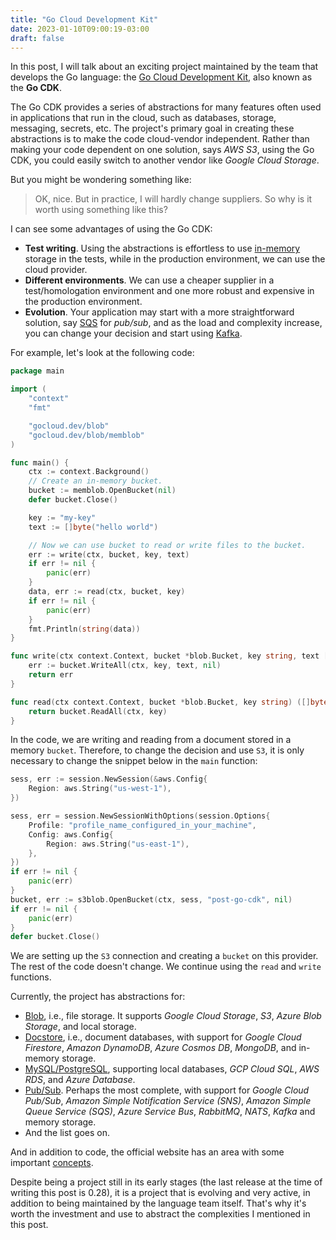 ```yaml
---
title: "Go Cloud Development Kit"
date: 2023-01-10T09:00:19-03:00
draft: false
---
```

In this post, I will talk about an exciting project maintained by the team that develops the Go language: the [Go Cloud Development Kit](https://gocloud.dev/), also known as the **Go CDK**.

The Go CDK provides a series of abstractions for many features often used in applications that run in the cloud, such as databases, storage, messaging, secrets, etc. The project's primary goal in creating these abstractions is to make the code cloud-vendor independent. Rather than making your code dependent on one solution, says *AWS S3*, using the Go CDK, you could easily switch to another vendor like *Google Cloud Storage*.

But you might be wondering something like:

> OK, nice. But in practice, I will hardly change suppliers. So why is it worth using something like this?

I can see some advantages of using the Go CDK:

- **Test writing**. Using the abstractions is effortless to use [in-memory](https://gocloud.dev/howto/blob/#local) storage in the tests, while in the production environment, we can use the cloud provider.
- **Different environments**. We can use a cheaper supplier in a test/homologation environment and one more robust and expensive in the production environment.
- **Evolution**. Your application may start with a more straightforward solution, say [SQS](https://gocloud.dev/howto/pubsub/publish/#sqs) for *pub/sub*, and as the load and complexity increase, you can change your decision and start using [Kafka](https://gocloud.dev/howto/pubsub/publish/#kafka).

For example, let's look at the following code:

```go
package main

import (
	"context"
	"fmt"

	"gocloud.dev/blob"
	"gocloud.dev/blob/memblob"
)

func main() {
	ctx := context.Background()
	// Create an in-memory bucket.
	bucket := memblob.OpenBucket(nil)
	defer bucket.Close()

	key := "my-key"
	text := []byte("hello world")

	// Now we can use bucket to read or write files to the bucket.
	err := write(ctx, bucket, key, text)
	if err != nil {
		panic(err)
	}
	data, err := read(ctx, bucket, key)
	if err != nil {
		panic(err)
	}
	fmt.Println(string(data))
}

func write(ctx context.Context, bucket *blob.Bucket, key string, text []byte) error {
	err := bucket.WriteAll(ctx, key, text, nil)
	return err
}

func read(ctx context.Context, bucket *blob.Bucket, key string) ([]byte, error) {
	return bucket.ReadAll(ctx, key)
}

```

In the code, we are writing and reading from a document stored in a memory `bucket`. Therefore, to change the decision and use `S3`, it is only necessary to change the snippet below in the `main` function:


```go
sess, err := session.NewSession(&aws.Config{
	Region: aws.String("us-west-1"),
})

sess, err = session.NewSessionWithOptions(session.Options{
	Profile: "profile_name_configured_in_your_machine",
	Config: aws.Config{
		Region: aws.String("us-east-1"),
	},
})
if err != nil {
	panic(err)
}
bucket, err := s3blob.OpenBucket(ctx, sess, "post-go-cdk", nil)
if err != nil {
	panic(err)
}
defer bucket.Close()
```

We are setting up the `S3` connection and creating a `bucket` on this provider. The rest of the code doesn't change. We continue using the `read` and `write` functions.

Currently, the project has abstractions for:

- [Blob](https://gocloud.dev/howto/blob/), i.e., file storage. It supports *Google Cloud Storage*, *S3*, *Azure Blob Storage*, and local storage.
- [Docstore](https://gocloud.dev/howto/docstore/), i.e., document databases, with support for *Google Cloud Firestore*, *Amazon DynamoDB*, *Azure Cosmos DB*, *MongoDB*, and in-memory storage.
- [MySQL/PostgreSQL](https://gocloud.dev/howto/sql/), supporting local databases, *GCP Cloud SQL*, *AWS RDS*, and *Azure Database*.
- [Pub/Sub](https://gocloud.dev/howto/pubsub/). Perhaps the most complete, with support for *Google Cloud Pub/Sub*, *Amazon Simple Notification Service (SNS)*, *Amazon Simple Queue Service (SQS)*, *Azure Service Bus*, *RabbitMQ*, *NATS*, *Kafka* and memory storage.
- And the list goes on.

And in addition to code, the official website has an area with some important [concepts](https://gocloud.dev/concepts/).

Despite being a project still in its early stages (the last release at the time of writing this post is 0.28), it is a project that is evolving and very active, in addition to being maintained by the language team itself. That's why it's worth the investment and use to abstract the complexities I mentioned in this post.